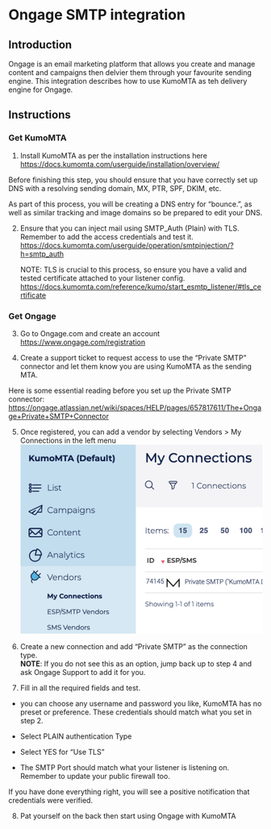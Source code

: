 # Ongage SMTP integration  

## Introduction

Ongage is an email marketing platform that allows you create and manage content and campaigns then delvier them through your favourite sending engine. This integration describes how to use KumoMTA as teh delivery engine for Ongage.

## Instructions

### Get KumoMTA 

1. Install KumoMTA as per the installation instructions here  
https://docs.kumomta.com/userguide/installation/overview/ 

Before finishing this step, you should ensure that you have correctly set up DNS with a resolving sending domain, MX, PTR, SPF, DKIM, etc.   

As part of this process, you will be creating a DNS entry for “bounce.<yoursendingdomain>”, as well as similar tracking and image domains so be prepared to edit your DNS. 

2. Ensure that you can inject mail using SMTP_Auth (Plain) with TLS. Remember to add the access credentials and test it.   https://docs.kumomta.com/userguide/operation/smtpinjection/?h=smtp_auth 

    NOTE: TLS is crucial to this process, so ensure you have a valid and tested certificate attached to your listener config. https://docs.kumomta.com/reference/kumo/start_esmtp_listener/#tls_certificate  

### Get Ongage 

3. Go to Ongage.com and create an account https://www.ongage.com/registration 

4. Create a support ticket to request access to use the “Private SMTP” connector and let them know you are using KumoMTA as the sending MTA. 

Here is some essential reading before you set up the Private SMTP connector: 
https://ongage.atlassian.net/wiki/spaces/HELP/pages/657817611/The+Ongage+Private+SMTP+Connector  

5. Once registered, you can add a vendor by selecting Vendors > My Connections in the left menu 
![Select a vendor](../../assets/images/ongage_vendor_select.png)
 

6. Create a new connection and add “Private SMTP” as the connection type.  
**NOTE**: If you do not see this as an option, jump back up to step 4 and ask Ongage Support to add it for you. 

7. Fill in all the required fields and test. 

 - you can choose any username and password you like, KumoMTA has no preset or preference.  These credentials should match what you set in step 2. 

 - Select PLAIN authentication Type 

 - Select YES for “Use TLS” 

 - The SMTP Port should match what your listener is listening on.  Remember to update your public firewall too.  

If you have done everything right, you will see a positive notification that credentials were verified. 

8. Pat yourself on the back then start using Ongage with KumoMTA 

 


 

 

 
